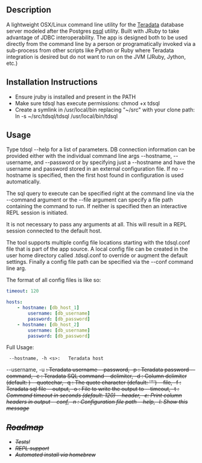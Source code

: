 Description
-------------------------
A lightweight OSX/Linux command line utility for the [Teradata](http://www.teradata.com/) database server modeled after the Postgres [psql](http://www.postgresql.org/docs/9.2/static/app-psql.html) utility. Built with JRuby to take advantage of JDBC interoperability. The app is designed both to be used directly from the command line by a person or programatically invoked via a sub-process from other scripts like Python or Ruby where Teradata integration is desired but do not want to run on the JVM (JRuby, Jython, etc.)


Installation Instructions
-------------------------
* Ensure jruby is installed and present in the PATH
* Make sure tdsql has execute permissions: 
  chmod +x tdsql
* Create a symlink in /usr/local/bin replacing "~/src" with your clone path:
  ln -s ~/src/tdsql/tdsql /usr/local/bin/tdsql

Usage
--------------------------
Type tdsql --help for a list of parameters.
DB connection information can be provided either with the individual command line args --hostname, --username, and --password or by specifying just a --hostname and have the username and password stored in an external configuration file. If no --hostname is specified, then the first host found in configuration is 
used automatically. 

The sql query to execute can be specified right at the command line via the --command argument or the --file argument can specify a file path containing the command to run. If neither is specified then an interactive REPL session is initiated.

It is not necessary to pass any arguments at all. This will result in a REPL session connected to the default host. 

The tool supports multiple config file locations starting with the tdsql.conf file that is part of the app source. A local config file can be created in the user home directory called .tdsql.conf to override or augment the default settings. Finally a config file path can be specified via the --conf command line arg. 

The format of all config files is like so:

```yaml
timeout: 120

hosts:
	- hostname: [db_host_1]
		username: [db_username]
		password: [db_password]
	- hostname: [db_host_2]
		username: [db_username]
		password: [db_password]
```

Full Usage:

	 --hostname, -h <s>:   Teradata host
   --username, -u <s>:   Teradata username
   --password, -p <s>:   Teradata password
    --command, -c <s>:   Teradata SQL command
  --delimiter, -d <s>:   Column delimiter (default: <tab>)
  --quotechar, -q <s>:   The quote character (default: '"')
       --file, -f <s>:   Teradata sql file
     --output, -o <s>:   File to write the output to
    --timeout, -t <i>:   Command timeout in seconds (default: 120)
         --header, -e:   Print column headers in output
       --conf, -n <s>:   Configuration file path
           --help, -l:   Show this message

Roadmap
--------------------------
* Tests!
* REPL support
* Automated install via homebrew

<!-- https://github.com/jboursiquot/sqlcli/blob/master/lib/sqlcli.rb -->